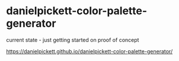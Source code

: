 # danielpickett-color-palette-generator
current state - just getting started on proof of concept

https://danielpickett.github.io/danielpickett-color-palette-generator/
